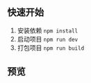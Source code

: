 [//]: # (# React + Vite)

[//]: # ()
[//]: # (This template provides a minimal setup to get React working in Vite with HMR and some ESLint rules.)

[//]: # ()
[//]: # (Currently, two official plugins are available:)

[//]: # ()
[//]: # (- [@vitejs/plugin-react]&#40;https://github.com/vitejs/vite-plugin-react/blob/main/packages/plugin-react&#41; uses [Babel]&#40;https://babeljs.io/&#41; for Fast Refresh)

[//]: # (- [@vitejs/plugin-react-swc]&#40;https://github.com/vitejs/vite-plugin-react/blob/main/packages/plugin-react-swc&#41; uses [SWC]&#40;https://swc.rs/&#41; for Fast Refresh)

[//]: # ()
[//]: # (## Expanding the ESLint configuration)

[//]: # ()
[//]: # (If you are developing a production application, we recommend using TypeScript with type-aware lint rules enabled. Check out the [TS template]&#40;https://github.com/vitejs/vite/tree/main/packages/create-vite/template-react-ts&#41; for information on how to integrate TypeScript and [`typescript-eslint`]&#40;https://typescript-eslint.io&#41; in your project.)
[//]: # (编写Readme文件)
## 快速开始
1. 安装依赖 `npm install`
2. 启动项目 `npm run dev`
3. 打包项目 `npm run build`

## 预览

